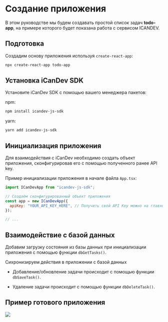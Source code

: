 # Создание приложения

В этом руководстве мы будем создавать простой список задач **todo-app**, на примере которого будет показана работа с сервисом ICANDEV.

## Подготовка

Создадим основу приложения используя `create-react-app`:

```sh
npx create-react-app todo-app
```

## Установка iCanDev SDK

Установите iCanDev SDK с помощью вашего менеджера пакетов:

npm:

```sh
npm install icandev-js-sdk
```

yarn:

```sh
yarn add icandev-js-sdk
```
## Инициализация приложения

Для взаимодействия с iCanDev необходимо создать объект приложения, сконфигурировав его с помощью полученного ранее API key.

Пример инициализации приложения в начале файла `App.tsx`:

```jsx title="src/App.tsx"
import ICanDevApp from "icandev-js-sdk";

// Создаём сконфигурированный объект приложения
const app = new ICanDevApp({
  apiKey: "YOUR_API_KEY_HERE", // Получить свой API Key можно на главной странице проекта
});

// ...
```

## Взаимодействие с базой данных

Добавим загрузку состояния из базы данных при инициализации приложения c помощью функции ``dbGetTasks()``.

Сихронизируем действия в приложении с базой данных

   - Добавление/обновление задачи происходит с помощью функции ``dbSaveTask()``.
 
   - Удаление задачи происходит с помощью функции ``dbDeleteTask()``.

## Пример готового приложения

<img src = "todoapp.png">
